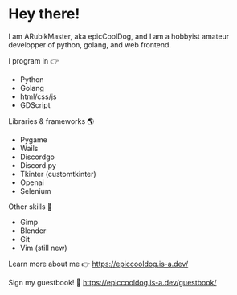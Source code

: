 # Hey there!

I am ARubikMaster, aka epicCoolDog, and I am a hobbyist amateur developper of python, golang, and web frontend.

I program in 👉
 - Python
 - Golang
 - html/css/js
 - GDScript

Libraries & frameworks 🌎
 - Pygame
 - Wails
 - Discordgo
 - Discord.py
 - Tkinter (customtkinter)
 - Openai
 - Selenium

Other skills 👀
 - Gimp
 - Blender
 - Git
 - Vim (still new)

Learn more about me 👉 https://epiccooldog.is-a.dev/

Sign my guestbook! 📧 https://epiccooldog.is-a.dev/guestbook/
